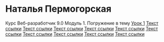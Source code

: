 # Наталья Пермогорская
Курс Веб-разработчик 9.0
Модуль 1. Погружение в тему
[Урок 1](https://cloud.mail.ru/public/8jte/y8VT1qNX3 "Этапы создания сайтов")
[Текст ссылки](адрес "Описание")
[Текст ссылки](адрес "Описание")
[Текст ссылки](адрес "Описание")
[Текст ссылки](адрес "Описание")
[Текст ссылки](адрес "Описание")
[Текст ссылки](адрес "Описание")
[Текст ссылки](адрес "Описание")
[Текст ссылки](адрес "Описание")
[Текст ссылки](адрес "Описание")
[Текст ссылки](адрес "Описание")
